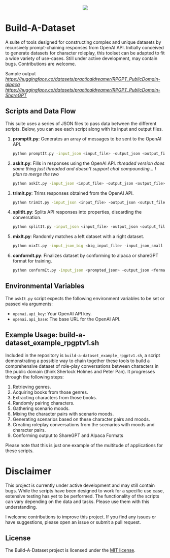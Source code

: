 <p align="center">
  <img src="https://github.com/practicaldreamer/build-a-dataset/assets/78515588/79520f21-8d36-4431-b2bf-8574732dac5d" />
</p>



# Build-A-Dataset

A suite of tools designed for constructing complex and unique datasets by recursively prompt-chaining responses from OpenAI API. Initially conceived to generate datasets for character roleplay, this toolset can be adapted to fit a wide variety of use-cases. Still under active development, may contain bugs. Contributions are welcome.

Sample output
*https://huggingface.co/datasets/practicaldreamer/RPGPT_PublicDomain-alpaca*
*https://huggingface.co/datasets/practicaldreamer/RPGPT_PublicDomain-ShareGPT*

## Scripts and Data Flow

This suite uses a series of JSON files to pass data between the different scripts. Below, you can see each script along with its input and output files.

1. **promptIt.py**: Generates an array of messages to be sent to the OpenAI API.

    ```bash
    python promptIt.py -input_json <input_file> -output_json <output_file> -list_size <number> -first_prompt <prompt> -next_prompt <prompt> -assistant_prompt <prompt>
    ```

2. **askIt.py**: Fills in responses using the OpenAI API.
*threaded version does same thing just threaded and doesn't support chat compounding... I plan to merge the two*

    ```bash
    python askIt.py -input_json <input_file> -output_json <output_file> -include_chat_history -max_chat_history <number> -resume -api_key <api_key> -api_url <api_url> -model <model> -temperature <value> -top_p <value> -presence_penalty <value> -frequency_penalty <value> -max_tokens <number>
    ```

3. **trimIt.py**: Trims responses obtained from the OpenAI API.

    ```bash
    python trimIt.py -input_json <input_file> -output_json <output_file> -trim_lines_from_start <number> -trim_lines_from_end <number> -trim_assistant_prompt -trim_blanks -last_line_starts_with <string>
    ```

4. **splitIt.py**: Splits API responses into properties, discarding the conversation.

    ```bash
    python splitIt.py -input_json <input_file> -output_json <output_file> -split_on <string> -new_key <key>
    ```

5. **mixIt.py**: Randomly matches a left dataset with a right dataset.

    ```bash
    python mixIt.py -input_json_big <big_input_file> -input_json_small <small_input_file> -output_json <output_file> -iterations <number>
    ```
    
6. **conformIt.py**: Finalizes dataset by conforming to alpaca or shareGPT format for training.

    ```bash
    python conformIt.py -input_json <prompted_json> -output_json <formatted_json> -format <"Alpaca" or "ShareGPT">
    ```

## Environmental Variables

The `askIt.py` script expects the following environment variables to be set or passed via arguments:

- `openai.api_key`: Your OpenAI API key.
- `openai.api_base`: The base URL for the OpenAI API.

## Example Usage: build-a-dataset_example_rpgptv1.sh

Included in the repository is `build-a-dataset_example_rpgptv1.sh`, a script demonstrating a possible way to chain together these tools to build a comprehensive dataset of role-play conversations between characters in the public domain (think Sherlock Holmes and Peter Pan). It progresses through the following steps:

1. Retrieving genres.
2. Acquiring books from those genres.
3. Extracting characters from those books.
4. Randomly pairing characters.
5. Gathering scenario moods.
6. Mixing the character pairs with scenario moods.
7. Generating scenarios based on these character pairs and moods.
8. Creating roleplay conversations from the scenarios with moods and character pairs.
9. Conforming output to ShareGPT and Alpaca Formats

Please note that this is just one example of the multitude of applications for these scripts.

# Disclaimer

This project is currently under active development and may still contain bugs. While the scripts have been designed to work for a specific use case, extensive testing has yet to be performed. The functionality of the scripts can vary depending on the data and tasks. Please use them with this understanding. 

I welcome contributions to improve this project. If you find any issues or have suggestions, please open an issue or submit a pull request.

## License

The Build-A-Dataset project is licensed under the [MIT license](LICENSE).
